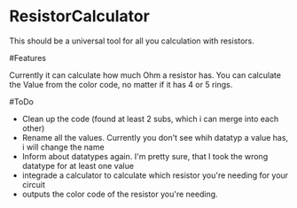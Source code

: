 # ResistorCalculator
This should be a universal tool for all you calculation with resistors.

#Features

Currently it can calculate how much Ohm a resistor has.
You can calculate the Value from the color code, no matter if it has 4 or 5 rings.

#ToDo

- Clean up the code (found at least 2 subs, which i can merge into each other)
- Rename all the values. Currently you don't see whih datatyp a value has, i will change the name
- Inform about datatypes again. I'm pretty sure, that I took the wrong datatype for at least one value
- integrade a calculator to calculate which resistor you're needing for your circuit
- outputs the color code of the resistor you're needing.

